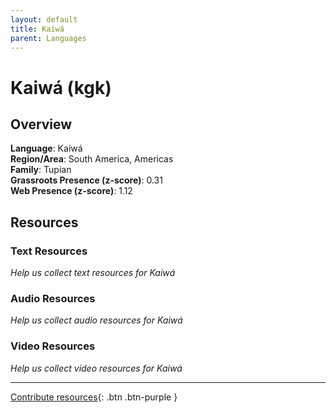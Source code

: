 ```yaml
---
layout: default
title: Kaiwá
parent: Languages
---
```


# Kaiwá (kgk)

## Overview

**Language**: Kaiwá  
**Region/Area**: South America, Americas  
**Family**: Tupian  
**Grassroots Presence (z-score)**: 0.31  
**Web Presence (z-score)**: 1.12  

## Resources

### Text Resources
*Help us collect text resources for Kaiwá*

### Audio Resources
*Help us collect audio resources for Kaiwá*

### Video Resources
*Help us collect video resources for Kaiwá*

---

[Contribute resources](https://forms.office.com/e/1SfLJx3u1r){: .btn .btn-purple }
